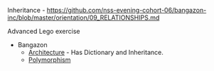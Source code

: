 Inheritance - https://github.com/nss-evening-cohort-06/bangazon-inc/blob/master/orientation/09_RELATIONSHIPS.md

Advanced Lego exercise


- Bangazon
	- [Architecture](https://github.com/nss-evening-cohort-06/bangazon-inc/blob/formatting/orientation/exercises/bangazon/BANGAZON_01.md) - Has Dictionary and Inheritance.
	- [Polymorphism](https://github.com/nss-evening-cohort-06/bangazon-inc/blob/formatting/orientation/exercises/bangazon/BANGAZON_02.md)
